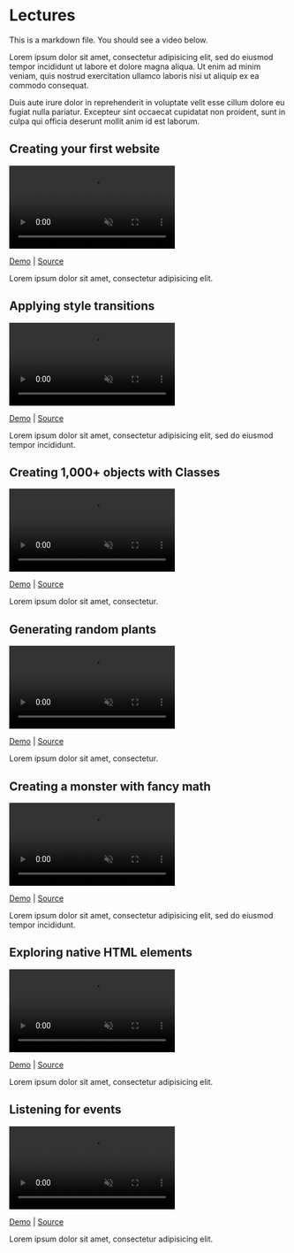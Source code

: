 # Lectures

This is a markdown file. You should see a video below.

Lorem ipsum dolor sit amet, consectetur adipisicing elit, sed do eiusmod tempor incididunt ut labore et dolore magna aliqua. Ut enim ad minim veniam, quis nostrud exercitation ullamco laboris nisi ut aliquip ex ea commodo consequat.

Duis aute irure dolor in reprehenderit in voluptate velit esse cillum dolore eu fugiat nulla pariatur. Excepteur sint occaecat cupidatat non proident, sunt in culpa qui officia deserunt mollit anim id est laborum.


## Creating your first website

<video autoplay muted loop playsinline>
  <source src="examples/bio.mp4" type="video/mp4">
</video>

[Demo](1/bio) | [Source](https://github.com/vsueiro/CIM103/tree/main/lectures/1)

Lorem ipsum dolor sit amet, consectetur adipisicing elit.

## Applying style transitions

<video autoplay muted loop playsinline>
  <source src="examples/sky.mp4" type="video/mp4">
</video>

[Demo](N/sky) | [Source](https://github.com/vsueiro/CIM103/tree/main/lectures/N)

Lorem ipsum dolor sit amet, consectetur adipisicing elit, sed do eiusmod tempor incididunt.

## Creating 1,000+ objects with Classes

<video autoplay muted loop playsinline>
  <source src="examples/popup.mp4" type="video/mp4">
</video>

[Demo](N/popup) | [Source](https://github.com/vsueiro/CIM103/tree/main/lectures/N)

Lorem ipsum dolor sit amet, consectetur.

## Generating random plants

<video autoplay muted loop playsinline>
  <source src="examples/garden.mp4" type="video/mp4">
</video>

[Demo](#) | [Source](#)

Lorem ipsum dolor sit amet, consectetur.

## Creating a monster with fancy math

<video autoplay muted loop playsinline>
  <source src="examples/eyes.mp4" type="video/mp4">
</video>

[Demo](#) | [Source](#)

Lorem ipsum dolor sit amet, consectetur adipisicing elit, sed do eiusmod tempor incididunt.

## Exploring native HTML elements

<video autoplay muted loop playsinline>
  <source src="examples/to-do.mp4" type="video/mp4">
</video>

[Demo](#) | [Source](#)

Lorem ipsum dolor sit amet, consectetur adipisicing elit.

## Listening for events

<video autoplay muted loop playsinline>
  <source src="examples/dark-mode.mp4" type="video/mp4">
</video>

[Demo](#) | [Source](#)

Lorem ipsum dolor sit amet, consectetur adipisicing elit.

<style>
  video {
    max-width: 100%;
    max-height: 240px;
  }
</style>
